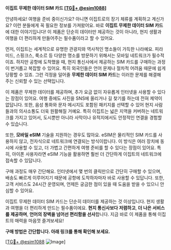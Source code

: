 **이집트 무제한 데이터 SIM 카드 [[TG💪+ @esim1088](https://t.me/s/esim1088)]**

안녕하세요! 여행을 준비 중이신가요? 아니면 이집트로의 장기 체류를 계획하고 계신가요? 이런 분들에게 꼭 필요한 정보를 가져왔어요. 바로 **이집트 무제한 데이터 SIM 카드**에 대한 이야기입니다! 이 제품은 단순히 데이터만 제공하는 것이 아니라, 현지 생활과 여행을 더 편리하게 만들어주는 필수품이라고 할 수 있어요.

먼저, 이집트는 세계적으로 유명한 관광지와 역사적인 명소들이 가득한 나라예요. 피라미드, 스핑크스, 룩소르 등 다양한 명소를 방문하기 위해서는 모바일 네트워크가 필수적이죠. 하지만 공항에 도착했을 때, 현지 통신사에서 제공하는 SIM 카드를 구매하는 과정이 번거롭고 복잡할 수 있어요. 특히 외국인들은 언어 문제나 절차적 어려움 때문에 쉽게 당황할 수 있죠. 그런 걱정을 덜어줄 **무제한 데이터 SIM 카드**는 이러한 문제를 해결해 주는 신뢰할 수 있는 선택입니다.

이 제품은 무제한 데이터를 제공하며, 추가 요금 없이 자유롭게 인터넷을 사용할 수 있다는 장점이 있어요. 여행 중에도 사진을 SNS에 올리거나 길 찾기를 하는데 전혀 제약이 없답니다. 또한, 음성 통화와 문자 메시지도 포함된 패키지를 선택할 수 있어 현지 사람들과의 의사소통도 더욱 원활해질 거예요. 특히 이집트는 넓은 지역을 커버하는 네트워크를 가지고 있어서, 도시뿐만 아니라 사막이나 유적지에서도 안정적인 연결을 경험할 수 있습니다.

또한, **모바일 eSIM** 기술을 지원하는 경우도 많아요. eSIM은 물리적인 SIM 카드를 사용하지 않고, 전자식으로 네트워크에 연결되는 방식이랍니다. 이 방식은 여러 장치에 동시에 사용할 수 있고, 더 가볍고 간편하게 여행 준비를 할 수 있다는 장점이 있어요. 특히, 아이폰 사용자라면 eSIM 기능을 활용하면 훨씬 더 간단하게 이집트의 네트워크에 접속할 수 있답니다.

구매 과정도 매우 간단해요. 인터넷에서 몇 번의 클릭만으로 간단히 구매할 수 있으며, 배송도 빠르게 이루어지기 때문에 공항에 도착하자마자 바로 사용할 수 있답니다. 또한, 고객 서비스도 24시간 운영되며, 언제든 궁금한 점이 있을 때 도움을 받을 수 있으니 안심할 수 있어요.

이집트 무제한 데이터 SIM 카드는 단순히 데이터를 제공하는 것 이상입니다. 현지 생활과 여행을 더 편리하게 만드는 필수품이에요. **현지 통신사보다 저렴하고**, **더 나은 서비스를 제공하며**, **언어의 장벽을 넘어선 편리함을 선사**합니다. 지금 바로 이 제품을 통해 이집트의 매력을 마음껏 즐겨보세요!

**구매 방법은 간단합니다. 아래 링크를 통해 확인해 보세요.**

[[TG💪+ @esim1088](https://t.me/s/esim1088) ![Image](https://i.postimg.cc/Y0z9fWf4/image.png)]
